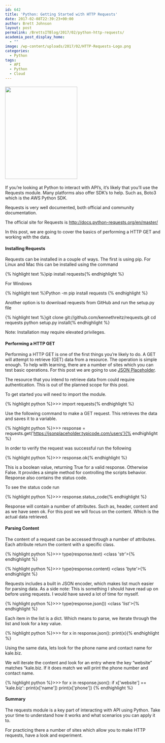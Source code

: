 ```yaml
---
id: 642
title: 'Python: Getting Started with HTTP Requests'
date: 2017-02-08T22:39:23+00:00
author: Brett Johnson
layout: post
permalink: /BrettsITBlog/2017/02/python-http-requests/
academia_post_display_home:
  - ""
image: /wp-content/uploads/2017/02/HTTP-Requests-Logo.png
categories:
  - Python
tags:
  - API
  - Python
  - Cloud
---
```

#### [<img class="alignnone size-medium wp-image-651" src="https://sdbrett.com/assets/images/2017/02/HTTP-Requests-Logo-234x300.png" alt="" width="234" height="300" srcset="https://sdbrett.com/assets/images2017/02/HTTP-Requests-Logo-234x300.png 234w, https://sdbrett.com/assets/images2017/02/HTTP-Requests-Logo-768x985.png 768w, https://sdbrett.com/assets/images2017/02/HTTP-Requests-Logo-799x1024.png 799w, https://sdbrett.com/assets/images2017/02/HTTP-Requests-Logo-260x333.png 260w, https://sdbrett.com/assets/images2017/02/HTTP-Requests-Logo.png 1020w" sizes="(max-width: 234px) 100vw, 234px" />](https://sdbrett.com/assets/images/2017/02/HTTP-Requests-Logo.png)

If you&#8217;re looking at Python to interact with API&#8217;s, it&#8217;s likely that you&#8217;ll use the Requests module. Many platforms also offer SDK&#8217;s to help. Such as, Boto3 which is the AWS Python SDK.

Requests is very well documented, both official and community documentation.

The official site for Requests is <http://docs.python-requests.org/en/master/>

In this post, we are going to cover the basics of performing a HTTP GET and working with the data.

#### Installing Requests

Requests can be installed in a couple of ways. The first is using pip. For Linux and Mac this can be installed using the command

{% highlight text %}pip install requests{% endhighlight %}

For Windows

{% highlight text %}Python -m pip install requests
{% endhighlight %}

Another option is to download requests from GitHub and run the setup.py file

{% highlight text %}git clone git://github.com/kennethreitz/requests.git
cd requests
python setup.py install{% endhighlight %}

Note: Installation may require elevated privileges.

#### Performing a HTTP GET

Performing a HTTP GET is one of the first things you&#8217;re likely to do. A GET will attempt to retrieve (GET) data from a resource. The operation is simple enough. To help with learning, there are a number of sites which you can test basic operations. For this post we are going to use [JSON Placeholder](https://jsonplaceholder.typicode.com/).

The resource that you intend to retrieve data from could require authentication. This is out of the planned scope for this post.

To get started you will need to import the module.

{% highlight python %}&gt;&gt;&gt; import requests{% endhighlight %}

Use the following command to make a GET request. This retrieves the data and saves it to a variable.

{% highlight python %}&gt;&gt;&gt; response = requests.get('https://jsonplaceholder.typicode.com/users'){% endhighlight %}

In order to verify the request was successful run the following

{% highlight python %}&gt;&gt;&gt; response.ok{% endhighlight %}

This is a boolean value, returning True for a valid response. Otherwise False. It provides a simple method for controlling the scripts behavior. Response also contains the status code.

To see the status code run

{% highlight python %}&gt;&gt;&gt; response.status_code{% endhighlight %}

Response will contain a number of attributes. Such as, header, content and as we have seen ok. For this post we will focus on the content. Which is the actual data retrieved.

#### Parsing Content

The content of a request can be accessed through a number of attributes. Each attribute return the content with a specific class.

{% highlight python %}&gt;&gt;&gt; type(response.text)
    &lt;class 'str'&gt;{% endhighlight %}

{% highlight python %}&gt;&gt;&gt; type(response.content)
    &lt;class 'byte'&gt;{% endhighlight %}

Requests includes a built in JSON encoder, which makes list much easier for parsing data. As a side note: This is something I should have read up on before using requests. I would have saved a lot of time for myself.

{% highlight python %}&gt;&gt;&gt; type(response.json())
    &lt;class 'list'&gt;{% endhighlight %}

Each item in the list is a dict. Which means to parse, we iterate through the list and look for a key value.

{% highlight python %}&gt;&gt;&gt; for x in response.json():
        print(x){% endhighlight %}

Using the same data, lets look for the phone name and contact name for kale.biz.

We will iterate the content and look for an entry where the key &#8220;website&#8221; matches &#8220;kale.biz. If it does match we will print the phone number and contact name.

{% highlight python %}&gt;&gt;&gt; for x in response.json():
    if x['website'] == 'kale.biz':
        print(x['name'])
        print(x['phone'])
{% endhighlight %}

#### Summary

The requests module is a key part of interacting with API using Python. Take your time to understand how it works and what scenarios you can apply it to.

For practicing there a number of sites which allow you to make HTTP requests, have a look and experiment.